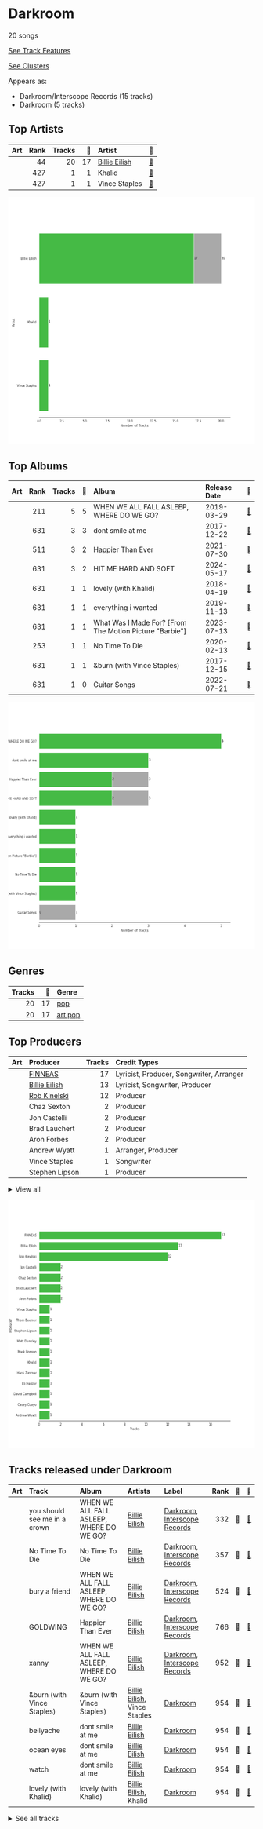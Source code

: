 # Darkroom

20 songs

[See Track Features](audio_features.md)

[See Clusters](clusters/overview.md)

Appears as:
- Darkroom/Interscope Records (15 tracks)
- Darkroom (5 tracks)

## Top Artists

| Art | Rank | Tracks | 💚 | Artist | 🔗 |
|:---|---:|---:|---:|:---|:---|
| <img src="https://i.scdn.co/image/ab6761610000e5eb4a21b4760d2ecb7b0dcdc8da" alt="" width="50" /> | 44 | 20 | 17 | [Billie Eilish](../../artists/billie_eilish/overview.md) | [🔗](https://open.spotify.com/artist/6qqNVTkY8uBg9cP3Jd7DAH) |
| <img src="https://i.scdn.co/image/ab6761610000e5eb24ff450c42d4e36fb34a7631" alt="" width="50" /> | 427 | 1 | 1 | Khalid | [🔗](https://open.spotify.com/artist/6LuN9FCkKOj5PcnpouEgny) |
| <img src="https://i.scdn.co/image/ab6761610000e5eb53054f8bc7e0153daefe12cc" alt="" width="50" /> | 427 | 1 | 1 | Vince Staples | [🔗](https://open.spotify.com/artist/68kEuyFKyqrdQQLLsmiatm) |

![Bar chart of top 3 artists](../../images/labels/darkroom/artists.png)

## Top Albums

| Art | Rank | Tracks | 💚 | Album | Release Date | 🔗 |
|:---|---:|---:|---:|:---|:---|:---|
| <img src="https://i.scdn.co/image/ab67616d0000b27350a3147b4edd7701a876c6ce" alt="" width="50" /> | 211 | 5 | 5 | WHEN WE ALL FALL ASLEEP, WHERE DO WE GO? | 2019-03-29 | [🔗](https://open.spotify.com/album/0S0KGZnfBGSIssfF54WSJh) |
| <img src="https://i.scdn.co/image/ab67616d0000b273a9f6c04ba168640b48aa5795" alt="" width="50" /> | 631 | 3 | 3 | dont smile at me | 2017-12-22 | [🔗](https://open.spotify.com/album/7fRrTyKvE4Skh93v97gtcU) |
| <img src="https://i.scdn.co/image/ab67616d0000b2732a038d3bf875d23e4aeaa84e" alt="" width="50" /> | 511 | 3 | 2 | Happier Than Ever | 2021-07-30 | [🔗](https://open.spotify.com/album/0JGOiO34nwfUdDrD612dOp) |
| <img src="https://i.scdn.co/image/ab67616d0000b27371d62ea7ea8a5be92d3c1f62" alt="" width="50" /> | 631 | 3 | 2 | HIT ME HARD AND SOFT | 2024-05-17 | [🔗](https://open.spotify.com/album/7aJuG4TFXa2hmE4z1yxc3n) |
| <img src="https://i.scdn.co/image/ab67616d0000b2738a3f0a3ca7929dea23cd274c" alt="" width="50" /> | 631 | 1 | 1 | lovely (with Khalid) | 2018-04-19 | [🔗](https://open.spotify.com/album/2sBB17RXTamvj7Ncps15AK) |
| <img src="https://i.scdn.co/image/ab67616d0000b273f2248cf6dad1d6c062587249" alt="" width="50" /> | 631 | 1 | 1 | everything i wanted | 2019-11-13 | [🔗](https://open.spotify.com/album/4i3rAwPw7Ln2YrKDusaWyT) |
| <img src="https://i.scdn.co/image/ab67616d0000b273ed317ec13d3de9e01fb99c9e" alt="" width="50" /> | 631 | 1 | 1 | What Was I Made For? [From The Motion Picture "Barbie"] | 2023-07-13 | [🔗](https://open.spotify.com/album/3AafSrFIbJPH6BJHiJm1Cd) |
| <img src="https://i.scdn.co/image/ab67616d0000b273f7b7174bef6f3fbfda3a0bb7" alt="" width="50" /> | 253 | 1 | 1 | No Time To Die | 2020-02-13 | [🔗](https://open.spotify.com/album/5sXSHscDjBez8VF20cSyad) |
| <img src="https://i.scdn.co/image/ab67616d0000b273f3425d012117543bf914c451" alt="" width="50" /> | 631 | 1 | 1 | &burn (with Vince Staples) | 2017-12-15 | [🔗](https://open.spotify.com/album/6eQpKhYCtvD0TwXQVHsgC2) |
| <img src="https://i.scdn.co/image/ab67616d0000b2737a4781629469bb83356cd318" alt="" width="50" /> | 631 | 1 | 0 | Guitar Songs | 2022-07-21 | [🔗](https://open.spotify.com/album/1YPWxMpQEC8kcOuefgXbhj) |

![Bar chart of top 10 albums](../../images/labels/darkroom/albums.png)

## Genres

| Tracks | 💚 | Genre |
|---:|---:|:---|
| 20 | 17 | [pop](../../genres/pop/overview.md) |
| 20 | 17 | [art pop](../../genres/art_pop/overview.md) |



## Top Producers

| Art | Producer | Tracks | Credit Types |
|:---|:---|---:|:---|
| | [FINNEAS](../../producers/finneas/overview.md) | 17 | Lyricist, Producer, Songwriter, Arranger |
| <img src="https://i.scdn.co/image/ab6761610000e5eb4a21b4760d2ecb7b0dcdc8da" alt="" width="50" /> | [Billie Eilish](../../artists/billie_eilish/overview.md) | 13 | Lyricist, Songwriter, Producer |
| | [Rob Kinelski](../../producers/rob_kinelski/overview.md) | 12 | Producer |
| | Chaz Sexton | 2 | Producer |
| | Jon Castelli | 2 | Producer |
| | Brad Lauchert | 2 | Producer |
| | Aron Forbes | 2 | Producer |
| | Andrew Wyatt | 1 | Arranger, Producer |
| <img src="https://i.scdn.co/image/ab6761610000e5eb53054f8bc7e0153daefe12cc" alt="" width="50" /> | Vince Staples | 1 | Songwriter |
| | Stephen Lipson | 1 | Producer |


<details>
<summary>View all</summary>

| Art | Producer | Tracks | Credit Types |
|:---|:---|---:|:---|
| | Thom Beemer | 1 | Producer |
| | Casey Cuayo | 1 | Producer |
| | David Campbell | 1 | Arranger |
| | Matt Dunkley | 1 | Arranger |
| | Eli Heisler | 1 | Producer |
| | Hans Zimmer | 1 | Arranger |
| <img src="https://i.scdn.co/image/ab6761610000e5eb24ff450c42d4e36fb34a7631" alt="" width="50" /> | Khalid | 1 | Lyricist, Songwriter |
| <img src="https://i.scdn.co/image/ab6761610000e5eb105cc9628c315b29d299fbb4" alt="" width="50" /> | Mark Ronson | 1 | Arranger, Producer |

</details>


![Bar chart of top 18 producers](../../images/labels/darkroom/producers.png)
## Tracks released under Darkroom

| Art | Track | Album | Artists | Label | Rank | 💚 | 🔗 |
|:---|:---|:---|:---|:---|---:|:---|:---|
| <img src="https://i.scdn.co/image/ab67616d0000b27350a3147b4edd7701a876c6ce" alt="" width="50" /> | you should see me in a crown | WHEN WE ALL FALL ASLEEP, WHERE DO WE GO? | [Billie Eilish](../../artists/billie_eilish/overview.md) | [Darkroom](.), [Interscope Records](../interscope_records) | 332 | 💚 | [🔗](https://open.spotify.com/track/3XF5xLJHOQQRbWya6hBp7d) |
| <img src="https://i.scdn.co/image/ab67616d0000b273f7b7174bef6f3fbfda3a0bb7" alt="" width="50" /> | No Time To Die | No Time To Die | [Billie Eilish](../../artists/billie_eilish/overview.md) | [Darkroom](.), [Interscope Records](../interscope_records) | 357 | 💚 | [🔗](https://open.spotify.com/track/73SpzrcaHk0RQPFP73vqVR) |
| <img src="https://i.scdn.co/image/ab67616d0000b27350a3147b4edd7701a876c6ce" alt="" width="50" /> | bury a friend | WHEN WE ALL FALL ASLEEP, WHERE DO WE GO? | [Billie Eilish](../../artists/billie_eilish/overview.md) | [Darkroom](.), [Interscope Records](../interscope_records) | 524 | 💚 | [🔗](https://open.spotify.com/track/4SSnFejRGlZikf02HLewEF) |
| <img src="https://i.scdn.co/image/ab67616d0000b2732a038d3bf875d23e4aeaa84e" alt="" width="50" /> | GOLDWING | Happier Than Ever | [Billie Eilish](../../artists/billie_eilish/overview.md) | [Darkroom](.), [Interscope Records](../interscope_records) | 766 | 💚 | [🔗](https://open.spotify.com/track/0FfqyjhB6Kspvit1oOo7ax) |
| <img src="https://i.scdn.co/image/ab67616d0000b27350a3147b4edd7701a876c6ce" alt="" width="50" /> | xanny | WHEN WE ALL FALL ASLEEP, WHERE DO WE GO? | [Billie Eilish](../../artists/billie_eilish/overview.md) | [Darkroom](.), [Interscope Records](../interscope_records) | 952 | 💚 | [🔗](https://open.spotify.com/track/4QIo4oxwzzafcBWkKjDpXY) |
| <img src="https://i.scdn.co/image/ab67616d0000b273f3425d012117543bf914c451" alt="" width="50" /> | &burn (with Vince Staples) | &burn (with Vince Staples) | [Billie Eilish](../../artists/billie_eilish/overview.md), Vince Staples | [Darkroom](.) | 954 | 💚 | [🔗](https://open.spotify.com/track/7uX3gufAoBVqKVoD3dBLLD) |
| <img src="https://i.scdn.co/image/ab67616d0000b273a9f6c04ba168640b48aa5795" alt="" width="50" /> | bellyache | dont smile at me | [Billie Eilish](../../artists/billie_eilish/overview.md) | [Darkroom](.) | 954 | 💚 | [🔗](https://open.spotify.com/track/1ni8ZTAY1GHXEFOGHl7fdg) |
| <img src="https://i.scdn.co/image/ab67616d0000b273a9f6c04ba168640b48aa5795" alt="" width="50" /> | ocean eyes | dont smile at me | [Billie Eilish](../../artists/billie_eilish/overview.md) | [Darkroom](.) | 954 | 💚 | [🔗](https://open.spotify.com/track/7hDVYcQq6MxkdJGweuCtl9) |
| <img src="https://i.scdn.co/image/ab67616d0000b273a9f6c04ba168640b48aa5795" alt="" width="50" /> | watch | dont smile at me | [Billie Eilish](../../artists/billie_eilish/overview.md) | [Darkroom](.) | 954 | 💚 | [🔗](https://open.spotify.com/track/7eB1V5LvAdxCc7brfGhRRo) |
| <img src="https://i.scdn.co/image/ab67616d0000b2738a3f0a3ca7929dea23cd274c" alt="" width="50" /> | lovely (with Khalid) | lovely (with Khalid) | [Billie Eilish](../../artists/billie_eilish/overview.md), Khalid | [Darkroom](.) | 954 | 💚 | [🔗](https://open.spotify.com/track/0u2P5u6lvoDfwTYjAADbn4) |


<details>
<summary>See all tracks</summary>

| Art | Track | Album | Artists | Label | Rank | 💚 | 🔗 |
|:---|:---|:---|:---|:---|---:|:---|:---|
| <img src="https://i.scdn.co/image/ab67616d0000b27350a3147b4edd7701a876c6ce" alt="" width="50" /> | bad guy | WHEN WE ALL FALL ASLEEP, WHERE DO WE GO? | [Billie Eilish](../../artists/billie_eilish/overview.md) | [Darkroom](.), [Interscope Records](../interscope_records) | 954 | 💚 | [🔗](https://open.spotify.com/track/2Fxmhks0bxGSBdJ92vM42m) |
| <img src="https://i.scdn.co/image/ab67616d0000b27350a3147b4edd7701a876c6ce" alt="" width="50" /> | when the party's over | WHEN WE ALL FALL ASLEEP, WHERE DO WE GO? | [Billie Eilish](../../artists/billie_eilish/overview.md) | [Darkroom](.), [Interscope Records](../interscope_records) | 954 | 💚 | [🔗](https://open.spotify.com/track/43zdsphuZLzwA9k4DJhU0I) |
| <img src="https://i.scdn.co/image/ab67616d0000b273f2248cf6dad1d6c062587249" alt="" width="50" /> | everything i wanted | everything i wanted | [Billie Eilish](../../artists/billie_eilish/overview.md) | [Darkroom](.), [Interscope Records](../interscope_records) | 954 | 💚 | [🔗](https://open.spotify.com/track/3ZCTVFBt2Brf31RLEnCkWJ) |
| <img src="https://i.scdn.co/image/ab67616d0000b2732a038d3bf875d23e4aeaa84e" alt="" width="50" /> | Happier Than Ever | Happier Than Ever | [Billie Eilish](../../artists/billie_eilish/overview.md) | [Darkroom](.), [Interscope Records](../interscope_records) | 954 | | [🔗](https://open.spotify.com/track/4RVwu0g32PAqgUiJoXsdF8) |
| <img src="https://i.scdn.co/image/ab67616d0000b2732a038d3bf875d23e4aeaa84e" alt="" width="50" /> | Therefore I Am | Happier Than Ever | [Billie Eilish](../../artists/billie_eilish/overview.md) | [Darkroom](.), [Interscope Records](../interscope_records) | 954 | 💚 | [🔗](https://open.spotify.com/track/20R4HfKloPKgXDqU7UKk3x) |
| <img src="https://i.scdn.co/image/ab67616d0000b2737a4781629469bb83356cd318" alt="" width="50" /> | TV | Guitar Songs | [Billie Eilish](../../artists/billie_eilish/overview.md) | [Darkroom](.), [Interscope Records](../interscope_records) | 954 | | [🔗](https://open.spotify.com/track/3GYlZ7tbxLOxe6ewMNVTkw) |
| <img src="https://i.scdn.co/image/ab67616d0000b273ed317ec13d3de9e01fb99c9e" alt="" width="50" /> | What Was I Made For? [From The Motion Picture "Barbie"] | What Was I Made For? [From The Motion Picture "Barbie"] | [Billie Eilish](../../artists/billie_eilish/overview.md) | [Darkroom](.), [Interscope Records](../interscope_records) | 954 | 💚 | [🔗](https://open.spotify.com/track/6wf7Yu7cxBSPrRlWeSeK0Q) |
| <img src="https://i.scdn.co/image/ab67616d0000b27371d62ea7ea8a5be92d3c1f62" alt="" width="50" /> | BIRDS OF A FEATHER | HIT ME HARD AND SOFT | [Billie Eilish](../../artists/billie_eilish/overview.md) | [Darkroom](.), [Interscope Records](../interscope_records) | 954 | | [🔗](https://open.spotify.com/track/6dOtVTDdiauQNBQEDOtlAB) |
| <img src="https://i.scdn.co/image/ab67616d0000b27371d62ea7ea8a5be92d3c1f62" alt="" width="50" /> | BLUE | HIT ME HARD AND SOFT | [Billie Eilish](../../artists/billie_eilish/overview.md) | [Darkroom](.), [Interscope Records](../interscope_records) | 954 | 💚 | [🔗](https://open.spotify.com/track/2prqm9sPLj10B4Wg0wE5x9) |
| <img src="https://i.scdn.co/image/ab67616d0000b27371d62ea7ea8a5be92d3c1f62" alt="" width="50" /> | LUNCH | HIT ME HARD AND SOFT | [Billie Eilish](../../artists/billie_eilish/overview.md) | [Darkroom](.), [Interscope Records](../interscope_records) | 954 | 💚 | [🔗](https://open.spotify.com/track/629DixmZGHc7ILtEntuiWE) |

</details>

